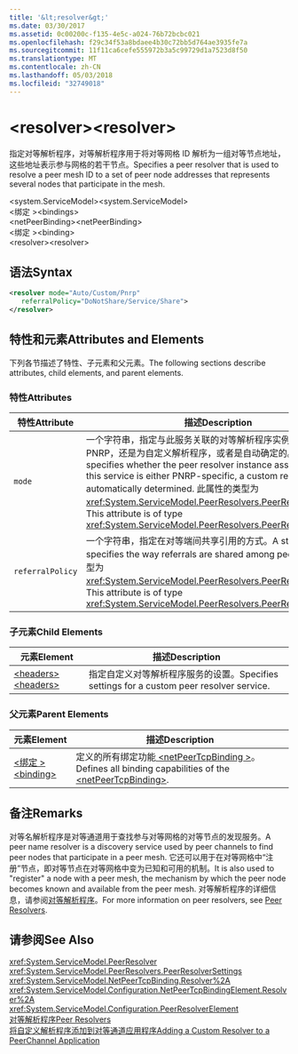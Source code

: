 ```yaml
---
title: '&lt;resolver&gt;'
ms.date: 03/30/2017
ms.assetid: 0c00200c-f135-4e5c-a024-76b72bcbc021
ms.openlocfilehash: f29c34f53a8bdaee4b30c72bb5d764ae3935fe7a
ms.sourcegitcommit: 11f11ca6cefe555972b3a5c99729d1a7523d8f50
ms.translationtype: MT
ms.contentlocale: zh-CN
ms.lasthandoff: 05/03/2018
ms.locfileid: "32749018"
---
```

# <a name="ltresolvergt"></a><span data-ttu-id="463b3-102">&lt;resolver&gt;</span><span class="sxs-lookup"><span data-stu-id="463b3-102">&lt;resolver&gt;</span></span>
<span data-ttu-id="463b3-103">指定对等解析程序，对等解析程序用于将对等网格 ID 解析为一组对等节点地址，这些地址表示参与网格的若干节点。</span><span class="sxs-lookup"><span data-stu-id="463b3-103">Specifies a peer resolver that is used to resolve a peer mesh ID to a set of peer node addresses that represents several nodes that participate in the mesh.</span></span>  
  
 <span data-ttu-id="463b3-104">\<system.ServiceModel></span><span class="sxs-lookup"><span data-stu-id="463b3-104">\<system.ServiceModel></span></span>  
<span data-ttu-id="463b3-105">\<绑定 ></span><span class="sxs-lookup"><span data-stu-id="463b3-105">\<bindings></span></span>  
<span data-ttu-id="463b3-106">\<netPeerBinding></span><span class="sxs-lookup"><span data-stu-id="463b3-106">\<netPeerBinding></span></span>  
<span data-ttu-id="463b3-107">\<绑定 ></span><span class="sxs-lookup"><span data-stu-id="463b3-107">\<binding></span></span>  
<span data-ttu-id="463b3-108">\<resolver></span><span class="sxs-lookup"><span data-stu-id="463b3-108">\<resolver></span></span>  
  
## <a name="syntax"></a><span data-ttu-id="463b3-109">语法</span><span class="sxs-lookup"><span data-stu-id="463b3-109">Syntax</span></span>  
  
```xml  
<resolver mode="Auto/Custom/Pnrp"  
   referralPolicy="DoNotShare/Service/Share">  
</resolver>  
```  
  
## <a name="attributes-and-elements"></a><span data-ttu-id="463b3-110">特性和元素</span><span class="sxs-lookup"><span data-stu-id="463b3-110">Attributes and Elements</span></span>  
 <span data-ttu-id="463b3-111">下列各节描述了特性、子元素和父元素。</span><span class="sxs-lookup"><span data-stu-id="463b3-111">The following sections describe attributes, child elements, and parent elements.</span></span>  
  
### <a name="attributes"></a><span data-ttu-id="463b3-112">特性</span><span class="sxs-lookup"><span data-stu-id="463b3-112">Attributes</span></span>  
  
|<span data-ttu-id="463b3-113">特性</span><span class="sxs-lookup"><span data-stu-id="463b3-113">Attribute</span></span>|<span data-ttu-id="463b3-114">描述</span><span class="sxs-lookup"><span data-stu-id="463b3-114">Description</span></span>|  
|---------------|-----------------|  
|`mode`|<span data-ttu-id="463b3-115">一个字符串，指定与此服务关联的对等解析程序实例是特定于 PNRP，还是为自定义解析程序，或者是自动确定的。</span><span class="sxs-lookup"><span data-stu-id="463b3-115">A string that specifies whether the peer resolver instance associated with this service is either PNRP-specific, a custom resolver, or automatically determined.</span></span> <span data-ttu-id="463b3-116">此属性的类型为 <xref:System.ServiceModel.PeerResolvers.PeerResolverMode>。</span><span class="sxs-lookup"><span data-stu-id="463b3-116">This attribute is of type <xref:System.ServiceModel.PeerResolvers.PeerResolverMode>.</span></span>|  
|`referralPolicy`|<span data-ttu-id="463b3-117">一个字符串，指定在对等端间共享引用的方式。</span><span class="sxs-lookup"><span data-stu-id="463b3-117">A string that specifies the way referrals are shared among peers.</span></span> <span data-ttu-id="463b3-118">此属性的类型为 <xref:System.ServiceModel.PeerResolvers.PeerReferralPolicy>。</span><span class="sxs-lookup"><span data-stu-id="463b3-118">This attribute is of type <xref:System.ServiceModel.PeerResolvers.PeerReferralPolicy>.</span></span>|  
  
### <a name="child-elements"></a><span data-ttu-id="463b3-119">子元素</span><span class="sxs-lookup"><span data-stu-id="463b3-119">Child Elements</span></span>  
  
|<span data-ttu-id="463b3-120">元素</span><span class="sxs-lookup"><span data-stu-id="463b3-120">Element</span></span>|<span data-ttu-id="463b3-121">描述</span><span class="sxs-lookup"><span data-stu-id="463b3-121">Description</span></span>|  
|-------------|-----------------|  
|[<span data-ttu-id="463b3-122">\<headers></span><span class="sxs-lookup"><span data-stu-id="463b3-122">\<headers></span></span>](../../../../../docs/framework/configure-apps/file-schema/wcf/headers.md)|<span data-ttu-id="463b3-123">指定自定义对等解析程序服务的设置。</span><span class="sxs-lookup"><span data-stu-id="463b3-123">Specifies settings for a custom peer resolver service.</span></span>|  
  
### <a name="parent-elements"></a><span data-ttu-id="463b3-124">父元素</span><span class="sxs-lookup"><span data-stu-id="463b3-124">Parent Elements</span></span>  
  
|<span data-ttu-id="463b3-125">元素</span><span class="sxs-lookup"><span data-stu-id="463b3-125">Element</span></span>|<span data-ttu-id="463b3-126">描述</span><span class="sxs-lookup"><span data-stu-id="463b3-126">Description</span></span>|  
|-------------|-----------------|  
|[<span data-ttu-id="463b3-127">\<绑定 ></span><span class="sxs-lookup"><span data-stu-id="463b3-127">\<binding></span></span>](../../../../../docs/framework/misc/binding.md)|<span data-ttu-id="463b3-128">定义的所有绑定功能[ \<netPeerTcpBinding >](../../../../../docs/framework/configure-apps/file-schema/wcf/netpeertcpbinding.md)。</span><span class="sxs-lookup"><span data-stu-id="463b3-128">Defines all binding capabilities of the [\<netPeerTcpBinding>](../../../../../docs/framework/configure-apps/file-schema/wcf/netpeertcpbinding.md).</span></span>|  
  
## <a name="remarks"></a><span data-ttu-id="463b3-129">备注</span><span class="sxs-lookup"><span data-stu-id="463b3-129">Remarks</span></span>  
 <span data-ttu-id="463b3-130">对等名解析程序是对等通道用于查找参与对等网格的对等节点的发现服务。</span><span class="sxs-lookup"><span data-stu-id="463b3-130">A peer name resolver is a discovery service used by peer channels to find peer nodes that participate in a peer mesh.</span></span> <span data-ttu-id="463b3-131">它还可以用于在对等网格中“注册”节点，即对等节点在对等网格中变为已知和可用的机制。</span><span class="sxs-lookup"><span data-stu-id="463b3-131">It is also used to "register" a node with a peer mesh, the mechanism by which the peer node becomes known and available from the peer mesh.</span></span> <span data-ttu-id="463b3-132">对等解析程序的详细信息，请参阅[对等解析程序](../../../../../docs/framework/wcf/feature-details/peer-resolvers.md)。</span><span class="sxs-lookup"><span data-stu-id="463b3-132">For more information on peer resolvers, see [Peer Resolvers](../../../../../docs/framework/wcf/feature-details/peer-resolvers.md).</span></span>  
  
## <a name="see-also"></a><span data-ttu-id="463b3-133">请参阅</span><span class="sxs-lookup"><span data-stu-id="463b3-133">See Also</span></span>  
 <xref:System.ServiceModel.PeerResolver>  
 <xref:System.ServiceModel.PeerResolvers.PeerResolverSettings>  
 <xref:System.ServiceModel.NetPeerTcpBinding.Resolver%2A>  
 <xref:System.ServiceModel.Configuration.NetPeerTcpBindingElement.Resolver%2A>  
 <xref:System.ServiceModel.Configuration.PeerResolverElement>  
 [<span data-ttu-id="463b3-134">对等解析程序</span><span class="sxs-lookup"><span data-stu-id="463b3-134">Peer Resolvers</span></span>](../../../../../docs/framework/wcf/feature-details/peer-resolvers.md)  
 [<span data-ttu-id="463b3-135">将自定义解析程序添加到对等通道应用程序</span><span class="sxs-lookup"><span data-stu-id="463b3-135">Adding a Custom Resolver to a PeerChannel Application</span></span>](http://msdn.microsoft.com/library/12aa3787-2962-439c-ad27-46523c8b0419)
